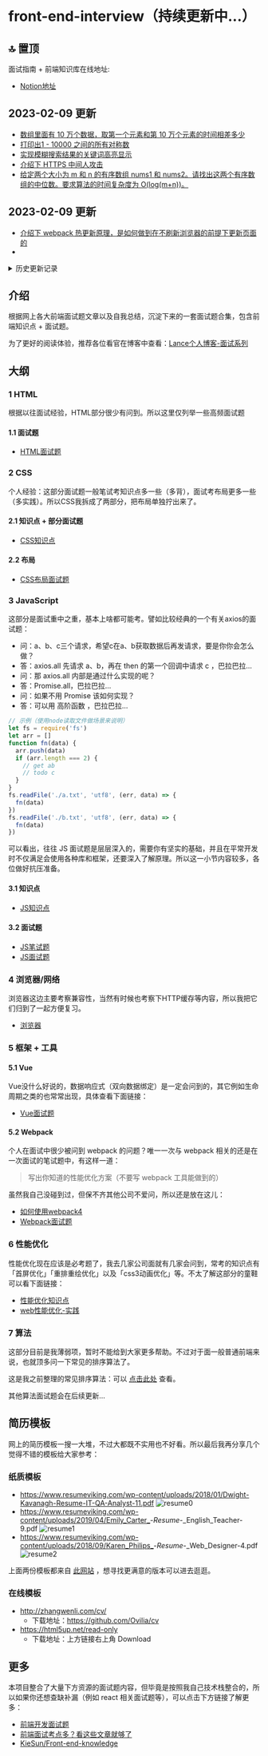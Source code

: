 # front-end-interview（持续更新中...）

## 🔝 置顶

面试指南 + 前端知识库在线地址:

- [Notion地址](https://willbchang.notion.site/Front-End-Lib-641a7f4ffdc643239155757324fdce02)

## 2023-02-09 更新

- [数组里面有 10 万个数据，取第一个元素和第 10 万个元素的时间相差多少](https://www.notion.so/willbchang/60305d4d7ae149d0835ebc1d078a7caa#6d6efed40f4947fe9fd7659f2a95554d)
- [打印出1 - 10000 之间的所有对称数](https://www.notion.so/willbchang/8335f0423acb4852ac751399afd39686#0071d31fecb249048c14fdbd4f862a33)
- [实现模糊搜索结果的关键词高亮显示](https://www.notion.so/willbchang/aa4ca15153ec45739e8660a4c6508dbd#e1c90a3a1a2e48a9b7f8b0917371d8a3)
- [介绍下 HTTPS 中间人攻击](https://www.notion.so/willbchang/a243e209226247c38e1ecdf525f36f4c#b1bcb269f3764c58beefe49a37fc5844)
- [给定两个大小为 m 和 n 的有序数组 nums1 和 nums2。请找出这两个有序数组的中位数。要求算法的时间复杂度为 O(log(m+n))。](https://www.notion.so/willbchang/2366f8feb98e4e95beacb2db88fa35fb#7e31ce90ed06430bb6ba3fab1197497a)

## 2023-02-09 更新

- [介绍下 webpack 热更新原理，是如何做到在不刷新浏览器的前提下更新页面的](https://www.notion.so/willbchang/cfc92dfe2b544957901ca0864a0f48a0#09edf8007a264e08be67ecf14590e502)
-

<details><summary>历史更新记录</summary>
<p>

## 2023-02-08 更新

- [Virtual DOM 真的比操作原生DOM 快吗？谈谈你的想法。](https://www.notion.so/willbchang/6a67c4a72a6b4387b996074ce0939db5#b15a53c4f5e14510bcda2fd9b3871429)
- [下面的代码打印什么内容，为什么？【值预测】](https://www.notion.so/willbchang/822aa5b940954bc3abf859425f9be1ff#23e30efb54464d29861f1d01d2320b94)
- [浏览器缓存读取规则](https://www.notion.so/willbchang/2175d851244445f4b6e6fbf72599b956#8e4c3c68e8764f26abe030aa9c874878)
- [为什么 Vuex 的 mutation 和 Redux 的 reducer 中不能做异步操作？](https://www.notion.so/willbchang/090d219cd814443c9868a4689fdec1fe#f896bbb3c4f34a25baf70d1c83677f12)
- [为什么通常在发送数据埋点请求的时候使用的是 1x1 像素的透明 gif 图片？](https://www.notion.so/willbchang/1x1-gif-f47f0082ec284d01b5898aadfc9643d3)
- [某公司 1 到 12 月份的销售额存在一个对象里面](https://www.notion.so/willbchang/60305d4d7ae149d0835ebc1d078a7caa#529f839ae9b84095b4a2eeb6be6477de)
- [已知如下代码，如何修改才能让图片宽度为300px ？](https://www.notion.so/willbchang/3deb29fe2f464eaa938606bbbb2fc3e4#21cad933efb9466890923341824ed2c2)
- [介绍下如何实现 token 加密](https://www.notion.so/willbchang/2175d851244445f4b6e6fbf72599b956#761c0b01c4d44ec2a79ca7d56bfda603)
- [redux 为什么要把 reducer 设计成纯函数](https://www.notion.so/willbchang/6a67c4a72a6b4387b996074ce0939db5#3ca6ac7478f84fbb90b9b0a779559395)
- [ES6 代码转成ES5 代码的实现思路是什么](https://www.notion.so/willbchang/ES6-b2b5dab7c82e4c42a44e14ec0cfe2390#a86ab15537544ea495ce02a4b8a6e5d2)

## 2023-02-07 更新

- [ES5/ES6的继承除了写法以外还有什么区别？](https://www.notion.so/willbchang/ES6-b2b5dab7c82e4c42a44e14ec0cfe2390#26190b6342ee4a46b0f6a8aa09322134)
- [实现数组扁平化-升序且不重复](https://www.notion.so/willbchang/60305d4d7ae149d0835ebc1d078a7caa#c3421e46a4484f51bafeba0dd11cc267)
- [JS异步解决方案的发展历程以及优缺点](https://www.notion.so/willbchang/ES6-b2b5dab7c82e4c42a44e14ec0cfe2390#026378b6f1db4f27947ab1b32cfdb71a)
- [A、B 机器正常连接后，B 机器突然重启，问 A 此时处于 TCP 什么状态](https://www.notion.so/willbchang/a243e209226247c38e1ecdf525f36f4c#b1b713278647450aa58260e4b7179a97)
- [React 一道 setState 笔试题](https://www.notion.so/willbchang/6a67c4a72a6b4387b996074ce0939db5#3c89230e56f84f0f8f84f1c41f969610)
- [介绍下 npm 模块安装机制，为什么输入 npm install ，就可以自动安装对应的模块？](https://www.notion.so/willbchang/3d6c571422114fe483be2dffcd128f31#349085add30e44ef8c25c3d7bd24cd32)
- [有以下 3 个判断数组的方法，请分别介绍它们之间的区别和优劣](https://www.notion.so/willbchang/60305d4d7ae149d0835ebc1d078a7caa#8078d018200941678dcd557b6661433f)
- [聊聊 Redux 和 Vuex 的设计思想](https://www.notion.so/willbchang/6a67c4a72a6b4387b996074ce0939db5#e10cc85450b74cb5a8174578f8d09eda)
- [全局作用域中，用 const 和 let 声明的变量不在 window 上，那到底在哪里？如何去获取？](https://www.notion.so/willbchang/ES6-b2b5dab7c82e4c42a44e14ec0cfe2390#a0d13b799a6e464aa9392890de72f4b8)
- [cookie 和 token 都存放在 header 中，为什么不会劫持 token？](https://www.notion.so/willbchang/a243e209226247c38e1ecdf525f36f4c#48f6e81111d345a29e9e99bc3dfb37b1)

## 2022-12-14 更新

已将全部语雀资源搬运至 Notion，并且调整了目录结构使知识库更清晰。大家可查看最新 [Notion版本](https://willbchang.notion.site/Front-End-Lib-641a7f4ffdc643239155757324fdce02) 的知识库。
另外由于 Notion 默认不支持侧边栏大纲显示，这里推荐一款 Chrome 插件 [Notion Boost](https://gourav.io/notion-boost) 供大家下载，它能支持网页版动态生成 Notion 文章的侧边栏大纲。如果因为众所周知原因无法在商店下载，可点击 [此官网链接](https://github.com/GorvGoyl/Notion-Boost-browser-extension/releases) 下载离线版本。

## 2022-11-15 更新

由于语雀会员风波，虽然目前此知识库仍然互联网可见，但我考虑再三后，还是决定后续把知识库逐步迁移至 notion，目前才开始迁移，地址各位可以先马克一下：

[Notion-Front-End-Lib](https://willbchang.notion.site/Front-End-Lib-641a7f4ffdc643239155757324fdce02)

## 2022-10-08 更新

后续更新会把更新的概要写入 [更新日志](./ReleaseNote.md) 中，方便大家查看具体更新内容

## 🌈 2022-07-04 更新

近两年使用「[语雀](https://www.yuque.com/dashboard)」记笔记比较多，前段时间借着面试准备的机会，就把笔记整理到了语雀上，后续各位看官可移步 👉 [前端知识库](https://www.yuque.com/baofengyuqianxi/vi4wte) 👈 查看此系列。

</p>
</details>

## 介绍

根据网上各大前端面试题文章以及自我总结，沉淀下来的一套面试题合集，包含前端知识点 + 面试题。

为了更好的阅读体验，推荐各位看官在博客中查看：[Lance个人博客-面试系列](https://evestorm.github.io/posts/46036/)

## 大纲

### 1 HTML

根据以往面试经验，HTML部分很少有问到。所以这里仅列举一些高频面试题

#### 1.1 面试题

- [HTML面试题](./HTML面试题.md)

### 2 CSS

个人经验：这部分面试题一般笔试考知识点多一些（多背），面试考布局更多一些（多实践）。所以CSS我拆成了两部分，把布局单独拧出来了。

#### 2.1 知识点 + 部分面试题

- [CSS知识点](./CSS.md)

#### 2.2 布局

- [CSS布局面试题](./CSS布局.md)

### 3 JavaScript

这部分是面试重中之重，基本上啥都可能考。譬如比较经典的一个有关axios的面试题：

- 问：a、b、c三个请求，希望c在a、b获取数据后再发请求，要是你你会怎么做？
- 答：axios.all 先请求 a、b，再在 then 的第一个回调中请求 c ，巴拉巴拉...
- 问：那 axios.all 内部是通过什么实现的呢？
- 答：Promise.all，巴拉巴拉...
- 问：如果不用 Promise 该如何实现？
- 答：可以用 高阶函数 ，巴拉巴拉...

```js
// 示例（使用node读取文件做场景来说明）
let fs = require('fs')
let arr = []
function fn(data) {
  arr.push(data)
  if (arr.length === 2) {
    // get ab
    // todo c
  }
}
fs.readFile('./a.txt', 'utf8', (err, data) => {
  fn(data)
})
fs.readFile('./b.txt', 'utf8', (err, data) => {
  fn(data)
})
```

可以看出，往往 JS 面试题是层层深入的，需要你有坚实的基础，并且在平常开发时不仅满足会使用各种库和框架，还要深入了解原理。所以这一小节内容较多，各位做好抗压准备。

#### 3.1 知识点

- [JS知识点](./JavaScript知识点.md)

#### 3.2 面试题

- [JS笔试题](./JS笔试题.md)
- [JS面试题](./JS面试题.md)

### 4 浏览器/网络

浏览器这边主要考察兼容性，当然有时候也考察下HTTP缓存等内容，所以我把它们归到了一起方便复习。

- [浏览器](./浏览器.md)

### 5 框架 + 工具

#### 5.1 Vue

Vue没什么好说的，数据响应式（双向数据绑定）是一定会问到的，其它例如生命周期之类的也常常出现，具体查看下面链接：

- [Vue面试题](./Vue面试题.md)

#### 5.2 Webpack

个人在面试中很少被问到 webpack 的问题？唯一一次与 webpack 相关的还是在一次面试的笔试题中，有这样一道：

> 写出你知道的性能优化方案（不要写 webpack 工具能做到的）

虽然我自己没碰到过，但保不齐其他公司不爱问，所以还是放在这儿：

- [如何使用webpack4](https://evestorm.github.io/posts/47462/)
- [Webpack面试题](./Webpack面试题.md)

### 6 性能优化

性能优化现在应该是必考题了，我去几家公司面就有几家会问到，常考的知识点有「首屏优化」「重排重绘优化」以及「css3动画优化」等。不太了解这部分的童鞋可以看下面链接：

- [性能优化知识点](./性能优化知识点.md)
- [web性能优化-实践](https://evestorm.github.io/posts/47143/)

### 7 算法

这部分目前是我薄弱项，暂时不能给到大家更多帮助。不过对于面一般普通前端来说，也就顶多问一下常见的排序算法了。

这是我之前整理的常见排序算法：可以 [点击此处](https://evestorm.github.io/posts/59937/) 查看。

其他算法面试题会在后续更新...

## 简历模板

网上的简历模板一搜一大堆，不过大都既不实用也不好看。所以最后我再分享几个觉得不错的模板给大家参考：

### 纸质模板

- <https://www.resumeviking.com/wp-content/uploads/2018/01/Dwight-Kavanagh-Resume-IT-QA-Analyst-11.pdf>
  ![resume0](https://gitee.com/evestorm/various_resources/raw/master/%E7%AE%80%E5%8E%86/resume0.png)
- <https://www.resumeviking.com/wp-content/uploads/2019/04/Emily_Carter_>-_Resume_-_English_Teacher-9.pdf
  ![resume1](https://gitee.com/evestorm/various_resources/raw/master/%E7%AE%80%E5%8E%86/resume1.png)
- <https://www.resumeviking.com/wp-content/uploads/2018/09/Karen_Philips_>-_Resume_-_Web_Designer-4.pdf
  ![resume2](https://gitee.com/evestorm/various_resources/raw/master/%E7%AE%80%E5%8E%86/resume2.png)

上面两份模板都来自 [此网站](https://www.resumeviking.com/templates/) ，想寻找更满意的版本可以进去逛逛。

### 在线模板

- <http://zhangwenli.com/cv/>
  - 下载地址：<https://github.com/Ovilia/cv>
- <https://html5up.net/read-only>
  - 下载地址：上方链接右上角 Download

## 更多

本项目整合了大量下方资源的面试题内容，但毕竟是按照我自己技术栈整合的，所以如果你还想查缺补漏（例如 react 相关面试题等），可以点击下方链接了解更多：

- [前端开发面试题](https://github.com/markyun/My-blog/tree/master/Front-end-Developer-Questions/Questions-and-Answers)
- [前端面试考点多？看这些文章就够了](https://juejin.im/post/5aae076d6fb9a028cc6100a9)
- [KieSun/Front-end-knowledge](https://github.com/KieSun/Front-end-knowledge)
